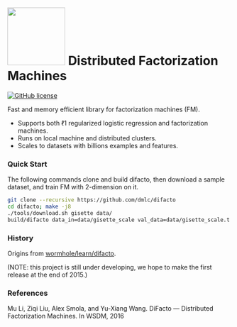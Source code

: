 # <img src=https://raw.githubusercontent.com/dmlc/dmlc.github.io/master/img/logo-m/difacto.png width=130/> Distributed Factorization Machines

[![GitHub license](http://dmlc.github.io/img/apache2.svg)](./LICENSE)

Fast and memory efficient library for factorization machines (FM).

- Supports both ℓ1 regularized logistic regression and factorization
  machines.
- Runs on local machine and distributed clusters.
- Scales to datasets with billions examples and features.

### Quick Start

The following commands clone and build difacto, then download a sample dataset,
and train FM with 2-dimension on it.

```bash
git clone --recursive https://github.com/dmlc/difacto
cd difacto; make -j8
./tools/download.sh gisette data/
build/difacto data_in=data/gisette_scale val_data=data/gisette_scale.t lr=.02 V_dim=2 V_lr=.001
```

### History

Origins from
[wormhole/learn/difacto](https://github.com/dmlc/wormhole/tree/master/learn/difacto).

(NOTE: this project is still under developing, we hope to make the first release
at the end of 2015.)

### References

Mu Li, Ziqi Liu, Alex Smola, and Yu-Xiang Wang.
DiFacto — Distributed Factorization Machines. In WSDM, 2016
